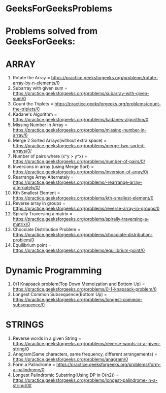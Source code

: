 # GeeksForGeeksProblems
Problems solved from GeeksForGeeks:
==========================================

ARRAY
==========================================
1. Rotate the Array = https://practice.geeksforgeeks.org/problems/rotate-array-by-n-elements/0
2. Subarray with given sum = https://practice.geeksforgeeks.org/problems/subarray-with-given-sum/0
3. Count the Triplets = https://practice.geeksforgeeks.org/problems/count-the-triplets/0
4. Kadane's Algorithm = https://practice.geeksforgeeks.org/problems/kadanes-algorithm/0
5. Missing Number in Array = https://practice.geeksforgeeks.org/problems/missing-number-in-array/0
6. Merge 2 Sorted Arrays(without extra space) = https://practice.geeksforgeeks.org/problems/merge-two-sorted-arrays/0/
7. Number of pairs where (x^y > y^x) = https://practice.geeksforgeeks.org/problems/number-of-pairs/0/
8. Inversions in array (using Merge Sort) = https://practice.geeksforgeeks.org/problems/inversion-of-array/0/
9. Rearrange Array Alternately = https://practice.geeksforgeeks.org/problems/-rearrange-array-alternately/0/
10. Kth Smallest Element = https://practice.geeksforgeeks.org/problems/kth-smallest-element/0
11. Reverse array in groups = https://practice.geeksforgeeks.org/problems/reverse-array-in-groups/0
12. Spirally Traversing a matrix = https://practice.geeksforgeeks.org/problems/spirally-traversing-a-matrix/0
13. Chocolate Distribution Problem = https://practice.geeksforgeeks.org/problems/chocolate-distribution-problem/0
14. Equilibrium point = https://practice.geeksforgeeks.org/problems/equilibrium-point/0

Dynamic Programming
==========================================
1. 0/1 Knapsack problem(Top Down Memoization and Bottom Up) = https://practice.geeksforgeeks.org/problems/0-1-knapsack-problem/0
2. Longest Common Subsequence(Bottom Up) = https://practice.geeksforgeeks.org/problems/longest-common-subsequence/0


STRINGS
==========================================
1. Reverse words in a given String = https://practice.geeksforgeeks.org/problems/reverse-words-in-a-given-string/0
2. Anagram(Same characters, same frequency, different arrangements) = https://practice.geeksforgeeks.org/problems/anagram/0
3. Form a Palindrome = https://practice.geeksforgeeks.org/problems/form-a-palindrome/0
4. Longest Palindromic Substring(Using DP in O(n2)) = https://practice.geeksforgeeks.org/problems/longest-palindrome-in-a-string/0#
